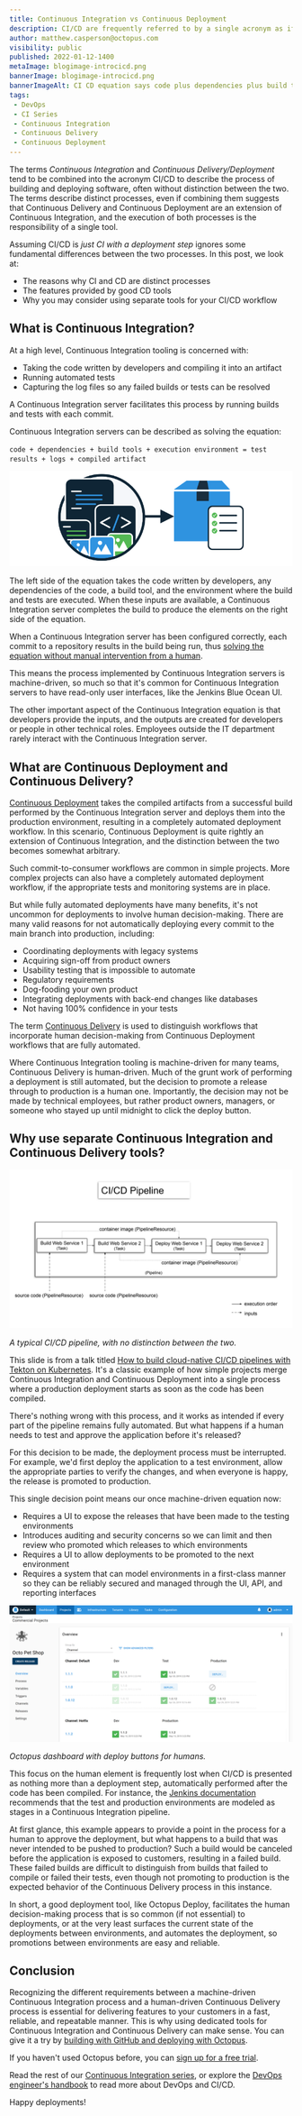```yaml
---
title: Continuous Integration vs Continuous Deployment
description: CI/CD are frequently referred to by a single acronym as if they were a single process. This post looks at the fundamental differences between CI and CD.
author: matthew.casperson@octopus.com
visibility: public
published: 2022-01-12-1400
metaImage: blogimage-introcicd.png
bannerImage: blogimage-introcicd.png
bannerImageAlt: CI CD equation says code plus dependencies plus build tools plus execution environment equals test results plus logs plus compiled artifact
tags:
 - DevOps
 - CI Series
 - Continuous Integration
 - Continuous Delivery
 - Continuous Deployment
---
```


The terms *Continuous Integration* and *Continuous Delivery/Deployment* tend to be combined into the acronym CI/CD to describe the process of building and deploying software, often without distinction between the two. The terms describe distinct processes, even if combining them suggests that Continuous Delivery and Continuous Deployment are an extension of Continuous Integration, and the execution of both processes is the responsibility of a single tool.

Assuming CI/CD is *just CI with a deployment step* ignores some fundamental differences between the two processes. In this post, we look at:

- The reasons why CI and CD are distinct processes
- The features provided by good CD tools
- Why you may consider using separate tools for your CI/CD workflow

## What is Continuous Integration?  

At a high level, Continuous Integration tooling is concerned with: 

- Taking the code written by developers and compiling it into an artifact
- Running automated tests
- Capturing the log files so any failed builds or tests can be resolved 

A Continuous Integration server facilitates this process by running builds and tests with each commit.

Continuous Integration servers can be described as solving the equation:

`code + dependencies + build tools + execution environment = test results + logs + compiled artifact`

![Continuous Integration inputs and output graphic](input-output-graphic.png)

The left side of the equation takes the code written by developers, any dependencies of the code, a build tool, and the environment where the build and tests are executed. When these inputs are available, a Continuous Integration server completes the build to produce the elements on the right side of the equation.

When a Continuous Integration server has been configured correctly, each commit to a repository results in the build being run, thus [solving the equation without manual intervention from a human](https://octopus.com/devops/continuous-delivery/continuous-delivery-capabilities/#1-continuous-integration-ci).

This means the process implemented by Continuous Integration servers is machine-driven, so much so that it's common for Continuous Integration servers to have read-only user interfaces, like the Jenkins Blue Ocean UI.

The other important aspect of the Continuous Integration equation is that developers provide the inputs, and the outputs are created for developers or people in other technical roles. Employees outside the IT department rarely interact with the Continuous Integration server.

## What are Continuous Deployment and Continuous Delivery?

[Continuous Deployment](https://octopus.com/devops/continuous-delivery/what-is-continuous-deployment) takes the compiled artifacts from a successful build performed by the Continuous Integration server and deploys them into the production environment, resulting in a completely automated deployment workflow. In this scenario, Continuous Deployment is quite rightly an extension of Continuous Integration, and the distinction between the two becomes somewhat arbitrary.

Such commit-to-consumer workflows are common in simple projects. More complex projects can also have a completely automated deployment workflow, if the appropriate tests and monitoring systems are in place.

But while fully automated deployments have many benefits, it's not uncommon for deployments to involve human decision-making. There are many valid reasons for not automatically deploying every commit to the main branch into production, including:

- Coordinating deployments with legacy systems
- Acquiring sign-off from product owners
- Usability testing that is impossible to automate
- Regulatory requirements
- Dog-fooding your own product
- Integrating deployments with back-end changes like databases
- Not having 100% confidence in your tests

The term [Continuous Delivery](https://octopus.com/devops/continuous-delivery/what-is-continuous-deployment/#addressing-the-confusion-between-continuous-delivery-and-continuous-deployment) is used to distinguish workflows that incorporate human decision-making from Continuous Deployment workflows that are fully automated.

Where Continuous Integration tooling is machine-driven for many teams, Continuous Delivery is human-driven. Much of the grunt work of performing a deployment is still automated, but the decision to promote a release through to production is a human one. Importantly, the decision may not be made by technical employees, but rather product owners, managers, or someone who stayed up until midnight to click the deploy button.

## Why use separate Continuous Integration and Continuous Delivery tools?

![ci-cd-pipeline-diagram](ci-cd-pipeline-diagram.png "width=500")

*A typical CI/CD pipeline, with no distinction between the two.*

This slide is from a talk titled [How to build cloud-native CI/CD pipelines with Tekton on Kubernetes](https://developers.redhat.com/blog/2019/07/22/how-to-build-cloud-native-ci-cd-pipelines-with-tekton-on-kubernetes/?sc_cid=701f2000000RtqCAAS]). It's a classic example of how simple projects merge Continuous Integration and Continuous Deployment into a single process where a production deployment starts as soon as the code has been compiled.

There's nothing wrong with this process, and it works as intended if every part of the pipeline remains fully automated. But what happens if a human needs to test and approve the application before it's released?

For this decision to be made, the deployment process must be interrupted. For example, we'd first deploy the application to a test environment, allow the appropriate parties to verify the changes, and when everyone is happy, the release is promoted to production.

This single decision point means our once machine-driven equation now:

* Requires a UI to expose the releases that have been made to the testing environments
* Introduces auditing and security concerns so we can limit and then review who promoted which releases to which environments
* Requires a UI to allow deployments to be promoted to the next environment
* Requires a system that can model environments in a first-class manner so they can be reliably secured and managed through the UI, API, and reporting interfaces

![Octopus dashboard showing Projects overview page with releases in Dev, Test and Production sometimes approved sometimes failing](dashboard.png "width=500")

*Octopus dashboard with deploy buttons for humans.*

This focus on the human element is frequently lost when CI/CD is presented as nothing more than a deployment step, automatically performed after the code has been compiled. For instance, the [Jenkins documentation](https://jenkins.io/doc/pipeline/tour/deployment/#stages-as-deployment-environments) recommends that the test and production environments are modeled as stages in a Continuous Integration pipeline.

At first glance, this example appears to provide a point in the process for a human to approve the deployment, but what happens to a build that was never intended to be pushed to production? Such a build would be canceled before the application is exposed to customers, resulting in a failed build. These failed builds are difficult to distinguish from builds that failed to compile or failed their tests, even though not promoting to production is the expected behavior of the Continuous Delivery process in this instance.

In short, a good deployment tool, like Octopus Deploy, facilitates the human decision-making process that is so common (if not essential) to deployments, or at the very least surfaces the current state of the deployments between environments, and automates the deployment, so promotions between environments are easy and reliable.

## Conclusion

Recognizing the different requirements between a machine-driven Continuous Integration process and a human-driven Continuous Delivery process is essential for delivering features to your customers in a fast, reliable, and repeatable manner. This is why using dedicated tools for Continuous Integration and Continuous Delivery can make sense. You can give it a try by [building with GitHub and deploying with Octopus](https://octopus.com/github).


If you haven't used Octopus before, you can [sign up for a free trial](https://octopus.com/start).

Read the rest of our [Continuous Integration series](https://octopus.com/blog/tag/CI%20Series), or explore the [DevOps engineer's handbook](https://octopus.com/devops) to read more about DevOps and CI/CD.

Happy deployments!
